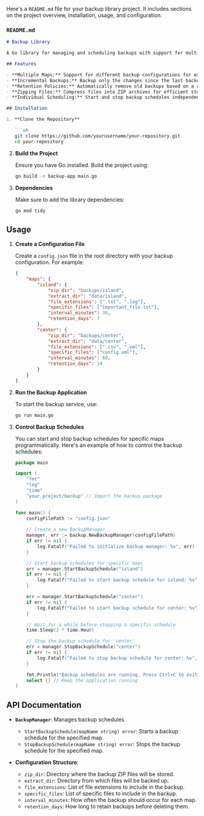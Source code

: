 Here's a `README.md` file for your backup library project. It includes sections on the project overview, installation, usage, and configuration.

### `README.md`

```markdown
# Backup Library

A Go library for managing and scheduling backups with support for multiple maps, incremental backups, retention policies, and zipping files. This library allows for individual control over backup schedules for each map.

## Features

- **Multiple Maps:** Support for different backup configurations for each map.
- **Incremental Backups:** Backup only the changes since the last backup.
- **Retention Policies:** Automatically remove old backups based on a retention period.
- **Zipping Files:** Compress files into ZIP archives for efficient storage.
- **Individual Scheduling:** Start and stop backup schedules independently for each map.

## Installation

1. **Clone the Repository**

   ```sh
   git clone https://github.com/yourusername/your-repository.git
   cd your-repository
   ```

2. **Build the Project**

   Ensure you have Go installed. Build the project using:

   ```sh
   go build -o backup-app main.go
   ```

3. **Dependencies**

   Make sure to add the library dependencies:

   ```sh
   go mod tidy
   ```

## Usage

1. **Create a Configuration File**

   Create a `config.json` file in the root directory with your backup configuration. For example:

   ```json
   {
       "maps": {
           "island": {
               "zip_dir": "backups/island",
               "extract_dir": "data/island",
               "file_extensions": [".txt", ".log"],
               "specific_files": ["important_file.txt"],
               "interval_minutes": 30,
               "retention_days": 7
           },
           "center": {
               "zip_dir": "backups/center",
               "extract_dir": "data/center",
               "file_extensions": [".csv", ".xml"],
               "specific_files": ["config.xml"],
               "interval_minutes": 60,
               "retention_days": 14
           }
       }
   }
   ```

2. **Run the Backup Application**

   To start the backup service, use:

   ```sh
   go run main.go
   ```

3. **Control Backup Schedules**

   You can start and stop backup schedules for specific maps programmatically. Here's an example of how to control the backup schedules:

   ```go
   package main

   import (
       "fmt"
       "log"
       "time"
       "your_project/backup" // Import the backup package
   )

   func main() {
       configFilePath := "config.json"
       
       // Create a new BackupManager
       manager, err := backup.NewBackupManager(configFilePath)
       if err != nil {
           log.Fatalf("Failed to initialize backup manager: %v", err)
       }

       // Start backup schedules for specific maps
       err = manager.StartBackupSchedule("island")
       if err != nil {
           log.Fatalf("Failed to start backup schedule for island: %v", err)
       }

       err = manager.StartBackupSchedule("center")
       if err != nil {
           log.Fatalf("Failed to start backup schedule for center: %v", err)
       }

       // Wait for a while before stopping a specific schedule
       time.Sleep(2 * time.Hour)

       // Stop the backup schedule for 'center'
       err = manager.StopBackupSchedule("center")
       if err != nil {
           log.Fatalf("Failed to stop backup schedule for center: %v", err)
       }

       fmt.Println("Backup schedules are running. Press Ctrl+C to exit.")
       select {} // Keep the application running
   }
   ```

## API Documentation

- **`BackupManager`**: Manages backup schedules.
  - `StartBackupSchedule(mapName string) error`: Starts a backup schedule for the specified map.
  - `StopBackupSchedule(mapName string) error`: Stops the backup schedule for the specified map.

- **Configuration Structure**:
  - `zip_dir`: Directory where the backup ZIP files will be stored.
  - `extract_dir`: Directory from which files will be backed up.
  - `file_extensions`: List of file extensions to include in the backup.
  - `specific_files`: List of specific files to include in the backup.
  - `interval_minutes`: How often the backup should occur for each map.
  - `retention_days`: How long to retain backups before deleting them.
